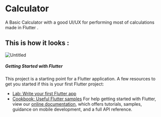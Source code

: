 # Calculator
A Basic Calculator with a good UI/UX for performing most of calculations made in Flutter .

## This is how it looks :
![Untitled](https://user-images.githubusercontent.com/58221273/72204370-f5b45480-349c-11ea-89a7-f9c008d47aa8.png) 



##### Getting Started with Flutter

This project is a starting point for a Flutter application.
A few resources to get you started if this is your first Flutter project:
- [Lab: Write your first Flutter app](https://flutter.dev/docs/get-started/codelab)
- [Cookbook: Useful Flutter samples](https://flutter.dev/docs/cookbook)
For help getting started with Flutter, view our
[online documentation](https://flutter.dev/docs), which offers tutorials,
samples, guidance on mobile development, and a full API reference.

